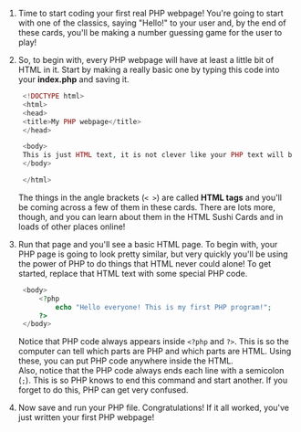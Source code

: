 1. Time to start coding your first real PHP webpage! You're going to start with one of the classics, saying "Hello!" to your user and, by the end of these cards, you'll be making a number guessing game for the user to play!
2. So, to begin with, every PHP webpage will have at least a little bit of HTML in it. Start by making a really basic one by typing this code into your **index.php** and saving it.

   ```php
    <!DOCTYPE html>
    <html>
    <head>
    <title>My PHP webpage</title>
    </head>

    <body>
    This is just HTML text, it is not clever like your PHP text will be!
    </body>

    </html>
   ```

   The things in the angle brackets \(`< >`\) are called **HTML tags** and you'll be coming across a few of them in these cards. There are lots more, though, and you can learn about them in the HTML Sushi Cards and in loads of other places online!

3. Run that page and you'll see a basic HTML page. To begin with, your PHP page is going to look pretty similar, but very quickly you'll be using the power of PHP to do things that HTML never could alone! To get started, replace that HTML text with some special PHP code.

   ```php
    <body>
        <?php
            echo "Hello everyone! This is my first PHP program!";
        ?>
    </body>
   ```

   Notice that PHP code always appears inside `<?php` and `?>`. This is so the computer can tell which parts are PHP and which parts are HTML. Using these, you can put PHP code anywhere inside the HTML.  
    Also, notice that the PHP code always ends each line with a semicolon \(`;`\). This is so PHP knows to end this command and start another. If you forget to do this, PHP can get very confused.

4. Now save and run your PHP file. Congratulations! If it all worked, you've just written your first PHP webpage!



